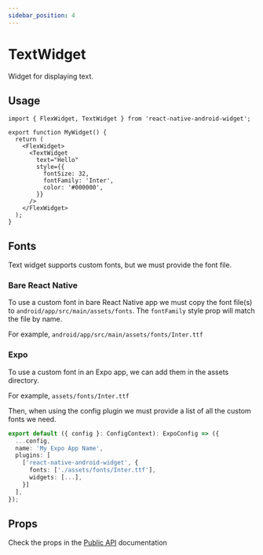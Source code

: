 ```yaml
---
sidebar_position: 4
---
```


# TextWidget

Widget for displaying text.

## Usage

```tsx
import { FlexWidget, TextWidget } from 'react-native-android-widget';

export function MyWidget() {
  return (
    <FlexWidget>
      <TextWidget
        text="Hello"
        style={{
          fontSize: 32,
          fontFamily: 'Inter',
          color: '#000000',
        }}
      />
    </FlexWidget>
  );
}
```

## Fonts

Text widget supports custom fonts, but we must provide the font file.

### Bare React Native

To use a custom font in bare React Native app we must copy the font file(s) to `android/app/src/main/assets/fonts`. The `fontFamily` style prop will match the file by name.

For example, `android/app/src/main/assets/fonts/Inter.ttf`

### Expo

To use a custom font in an Expo app, we can add them in the assets directory.

For example, `assets/fonts/Inter.ttf`

Then, when using the config plugin we must provide a list of all the custom fonts we need.

```ts
export default ({ config }: ConfigContext): ExpoConfig => ({
  ...config,
  name: 'My Expo App Name',
  plugins: [
    ['react-native-android-widget', {
      fonts: ['./assets/fonts/Inter.ttf'],
      widgets: [...],
    }]
  ],
});
```

## Props

Check the props in the [Public API](/docs/public-api/interfaces/TextWidgetProps) documentation
